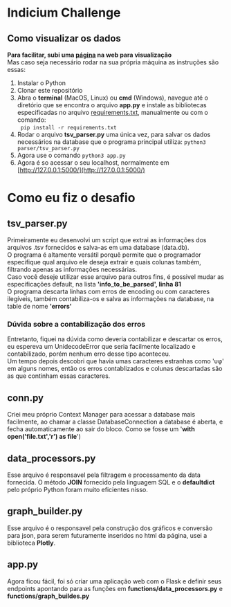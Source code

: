 # Indicium Challenge
## Como visualizar os dados
**Para facilitar, subi uma [página](https://indiciumchallenge.herokuapp.com/?) na web para visualização**    
Mas caso seja necessário rodar na sua própria máquina as instruções são essas:  
1. Instalar o Python  
2. Clonar este repositório
3. Abra o **terminal** (MacOS, Linux) ou **cmd** (Windows), navegue até o diretório que se encontra o arquivo **app.py** e instale as bibliotecas especificadas no arquivo [requirements.txt](https://github.com/p-schlickmann/IndiciumChallenge/blob/master/requirements.txt), manualmente ou com o comando:  
` pip install -r requirements.txt`   
4. Rodar o arquivo **tsv_parser.py** uma única vez, para salvar os dados necessários na database que o programa principal utiliza: `python3 parser/tsv_parser.py`
5. Agora use o comando `python3 app.py`  
6. Agora é so acessar o seu localhost, normalmente em [http://127.0.0.1:5000/](http://127.0.0.1:5000/)

# Como eu fiz o desafio
## tsv_parser.py  
Primeiramente eu desenvolvi um script que extrai as informações dos arquivos .tsv 
fornecidos e salva-as em uma database (data.db).   
O programa é altamente versátil porquê permite que o programador especifique qual arquivo ele deseja extrair e quais colunas também, filtrando apenas as informações necessárias.  
Caso você deseje utilizar esse arquivo para outros fins, é possivel mudar as especificações default, na lista **'info_to_be_parsed', linha 81**  
O programa descarta linhas com erros de encoding ou com caracteres ilegíveis, também contabiliza-os e salva as informações na database, na table de nome **'errors'**  
  
### Dúvida sobre a contabilização dos erros
Entretanto, fiquei na dúvida como deveria contabilizar e descartar os erros, eu espereva um UnidecodeError que seria facilmente localizado e contabilizado, porém nenhum erro desse tipo aconteceu.  
Um tempo depois descobri que havia umas caracteres estranhas como 'υφ' em alguns nomes, então os erros contablizados e colunas descartadas são as que continham essas caracteres.  

## conn.py  
Criei meu próprio Context Manager para acessar a database mais facilmente, ao chamar a classe DatabaseConnection a database é aberta, e fecha automaticamente ao sair do bloco. Como se fosse um '**with open('file.txt','r') as file**')

## data_processors.py
Esse arquivo é responsavel pela filtragem e processamento da data fornecida. O método **JOIN** fornecido pela linguagem SQL e o **defaultdict** pelo próprio Python foram muito eficientes nisso.

## graph_builder.py
Esse arquivo é o responsavel pela construção dos gráficos e conversão para json, para serem futuramente inseridos no html da página, usei a biblioteca **Plotly**.
## app.py  
Agora ficou fácil, foi só criar uma aplicação web com o Flask e definir seus endpoints apontando para as funções em **functions/data_processors.py** e **functions/graph_buildes.py**

